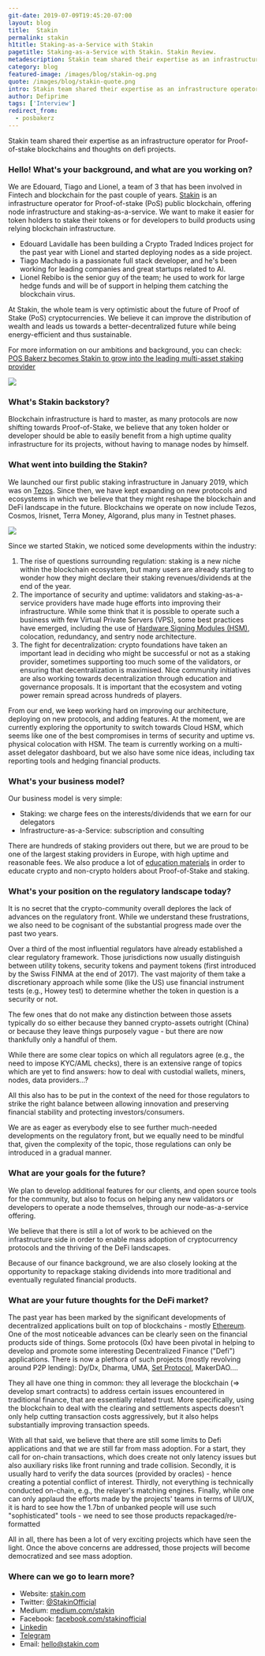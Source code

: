 ```yaml
---
git-date: 2019-07-09T19:45:20-07:00
layout: blog
title:  Stakin
permalink: stakin
h1title: Staking-as-a-Service with Stakin
pagetitle: Staking-as-a-Service with Stakin. Stakin Review.
metadescription: Stakin team shared their expertise as an infrastructure operator for Proof-of-stake blockchains and thoughts on defi projects.
category: blog
featured-image: /images/blog/stakin-og.png
quote: /images/blog/stakin-quote.png
intro: Stakin team shared their expertise as an infrastructure operator for Proof-of-stake blockchains and thoughts on defi projects.
author: Defiprime
tags: ['Interview']
redirect_from:
  - posbakerz
---
```

Stakin team shared their expertise as an infrastructure operator for Proof-of-stake blockchains and thoughts on defi projects.

### Hello! What's your background, and what are you working on?

We are Edouard, Tiago and Lionel, a team of 3 that has been involved in Fintech and blockchain for the past couple of years. [Stakin](http://stakin.com/) is an infrastructure operator for Proof-of-stake (PoS) public blockchain, offering node infrastructure and staking-as-a-service. We want to make it easier for token holders to stake their tokens or for developers to build products using relying blockchain infrastructure.

- Edouard Lavidalle has been building a Crypto Traded Indices project for the past year with Lionel and started deploying nodes as a side project.
- Tiago Machado is a passionate full stack developer, and he's been working for leading companies and great startups related to AI.
- Lionel Rebibo is the senior guy of the team; he used to work for large hedge funds and will be of support in helping them catching the blockchain virus.

At Stakin, the whole team is very optimistic about the future of Proof of Stake (PoS) cryptocurrencies. We believe it can improve the distribution of wealth and leads us towards a better-decentralized future while being energy-efficient and thus sustainable.

For more information on our ambitions and background, you can check: [POS Bakerz becomes Stakin to grow into the leading multi-asset staking provider](https://medium.com/stakin/pos-bakerz-becomes-stakin-to-grow-into-the-leading-multi-asset-staking-provider-c6a2a23b269)

![](/images/blog/stakin1.png)

### What's Stakin backstory?

Blockchain infrastructure is hard to master, as many protocols are now shifting towards Proof-of-Stake, we believe that any token holder or developer should be able to easily benefit from a high uptime quality infrastructure for its projects, without having to manage nodes by himself.

### What went into building the Stakin?

We launched our first public staking infrastructure in January 2019, which was on [Tezos](https://tezos.com). Since then, we have kept expanding on new protocols and ecosystems in which we believe that they might reshape the blockchain and DeFi landscape in the future. Blockchains we operate on now include Tezos, Cosmos, Irisnet, Terra Money, Algorand, plus many in Testnet phases.

![](/images/blog/stakin2.png)

Since we started Stakin, we noticed some developments within the industry:
1. The rise of questions surrounding regulation: staking is a new niche within the blockchain ecosystem, but many users are already starting to wonder how they might declare their staking revenues/dividends at the end of the year.
2. The importance of security and uptime: validators and staking-as-a-service providers have made huge efforts into improving their infrastructure. While some think that it is possible to operate such a business with few Virtual Private Servers (VPS), some best practices have emerged, including the use of [Hardware Signing Modules (HSM)](https://en.wikipedia.org/wiki/Hardware_security_module), colocation, redundancy, and sentry node architecture.
3. The fight for decentralization: crypto foundations have taken an important lead in deciding who might be successful or not as a staking provider, sometimes supporting too much some of the validators, or ensuring that decentralization is maximised. Nice community initiatives are also working towards decentralization through education and governance proposals. It is important that the ecosystem and voting power remain spread across hundreds of players.

From our end, we keep working hard on improving our architecture, deploying on new protocols, and adding features. At the moment, we are currently exploring the opportunity to switch towards Cloud HSM, which seems like one of the best compromises in terms of security and uptime vs. physical colocation with HSM. The team is currently working on a multi-asset delegator dashboard, but we also have some nice ideas, including tax reporting tools and hedging financial products.

### What's your business model?

Our business model is very simple:
- Staking: we charge fees on the interests/dividends that we earn for our delegators
- Infrastructure-as-a-Service: subscription and consulting

There are hundreds of staking providers out there, but we are proud to be one of the largest staking providers in Europe, with high uptime and reasonable fees. We also produce a lot of [education materials](https://medium.com/stakin) in order to educate crypto and non-crypto holders about Proof-of-Stake and staking.

### What's your position on the regulatory landscape today?

It is no secret that the crypto-community overall deplores the lack of advances on the regulatory front. While we understand these frustrations, we also need to be cognisant of the substantial progress made over the past two years.

Over a third of the most influential regulators have already established a clear regulatory framework. Those jurisdictions now usually distinguish between utility tokens, security tokens and payment tokens (first introduced by the Swiss FINMA at the end of 2017). The vast majority of them take a discretionary approach while some (like the US) use financial instrument tests (e.g., Howey test) to determine whether the token in question is a security or not.

The few ones that do not make any distinction between those assets typically do so either because they banned crypto-assets outright (China) or because they leave things purposely vague - but there are now thankfully only a handful of them.

While there are some clear topics on which all regulators agree (e.g., the need to impose KYC/AML checks), there is an extensive range of topics which are yet to find answers: how to deal with custodial wallets, miners, nodes, data providers…?

All this also has to be put in the context of the need for those regulators to strike the right balance between allowing innovation and preserving financial stability and protecting investors/consumers.

We are as eager as everybody else to see further much-needed developments on the regulatory front, but we equally need to be mindful that, given the complexity of the topic, those regulations can only be introduced in a gradual manner.

### What are your goals for the future?

We plan to develop additional features for our clients, and open source tools for the community, but also to focus on helping any new validators or developers to operate a node themselves, through our node-as-a-service offering.

We believe that there is still a lot of work to be achieved on the infrastructure side in order to enable mass adoption of cryptocurrency protocols and the thriving of the DeFi landscapes.

Because of our finance background, we are also closely looking at the opportunity to repackage staking dividends into more traditional and eventually regulated financial products.

### What are your future thoughts for the DeFi market?

The past year has been marked by the significant developments of decentralized applications built on top of blockchains - mostly [Ethereum](/ethereum). One of the most noticeable advances can be clearly seen on the financial products side of things. Some protocols (0x) have been pivotal in helping to develop and promote some interesting Decentralized Finance ("Defi") applications. There is now a plethora of such projects (mostly revolving around P2P lending): Dy/Dx, Dharma, UMA, [Set Protocol](/tokensets), MakerDAO….

They all have one thing in common: they all leverage the blockchain (=> develop smart contracts) to address certain issues encountered in traditional finance, that are essentially related trust. More specifically, using the blockchain to deal with the clearing and settlements aspects doesn't only help cutting transaction costs aggressively, but it also helps substantially improving transaction speeds.

With all that said, we believe that there are still some limits to Defi applications and that we are still far from mass adoption. For a start, they call for on-chain transactions, which does create not only latency issues but also auxiliary risks like front running and trade collision. Secondly, it is usually hard to verify the data sources (provided by oracles) - hence creating a potential conflict of interest. Thirdly, not everything is technically conducted on-chain, e.g., the relayer's matching engines. Finally, while one can only applaud the efforts made by the projects' teams in terms of UI/UX, it is hard to see how the 1.7bn of unbanked people will use such "sophisticated" tools - we need to see those products repackaged/re-formatted  

All in all, there has been a lot of very exciting projects which have seen the light. Once the above concerns are addressed, those projects will become democratized and see mass adoption.

### Where can we go to learn more?

- Website: [stakin.com](https://stakin.com/)
- Twitter: [@StakinOfficial](https://twitter.com/StakinOfficial)
- Medium: [medium.com/stakin](https://medium.com/stakin)
- Facebook: [facebook.com/stakinofficial](https://www.facebook.com/stakinofficial/)
- [Linkedin](https://www.linkedin.com/company/19115458)
- [Telegram](https://t.me/stakinofficial)
- Email: hello@stakin.com

